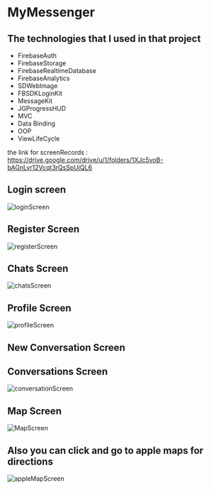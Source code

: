 # MyMessenger
## The technologies that I used in that project
- FirebaseAuth
- FirebaseStorage
- FirebaseRealtimeDatabase
- FirebaseAnalytics
- SDWebImage
- FBSDKLoginKit
- MessageKit
- JGProgressHUD
- MVC
- Data Binding
- OOP
- ViewLifeCycle

the link for screenRecords : https://drive.google.com/drive/u/1/folders/1XJc5voB-bAGnLvr12Vcqt3rQsSpUiQL6

## Login screen
![loginScreen](https://user-images.githubusercontent.com/72051780/192992301-9654fb9e-2088-42cf-9a36-b003d829bf98.png)
## Register Screen
![registerScreen](https://user-images.githubusercontent.com/72051780/192993109-f29c2d47-55fa-4244-b205-b1d43042732c.png)
## Chats Screen
![chatsScreen](https://user-images.githubusercontent.com/72051780/192993183-049e1332-1012-46b6-a3cf-fdf8de4ecf7d.png)
## Profile Screen
![profileScreen](https://user-images.githubusercontent.com/72051780/192993247-bbe0b2f2-d698-4c23-a382-100adb4f5469.png)
## New Conversation Screen

## Conversations Screen
![conversationScreen](https://user-images.githubusercontent.com/72051780/192993290-476b5e0f-361b-46e5-9587-b08f502c13bd.png)
## Map Screen 
![MapScreen](https://user-images.githubusercontent.com/72051780/192993320-b275bc25-f210-407e-a30a-c77aa1e31e5b.png)
## Also you can click and go to apple maps for directions
![appleMapScreen](https://user-images.githubusercontent.com/72051780/192993338-b448e390-cc4b-4867-aea1-0a2bb9908f5c.png)
